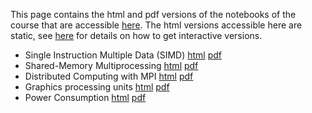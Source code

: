 This page contains the html and pdf versions of the notebooks of the course that are accessible [here](https://github.com/blegat/LINMA2710).
The html versions accessible here are static, see [here](Lectures) for details on how to get interactive versions.

* Single Instruction Multiple Data (SIMD) [html](Lectures/1_simd.html) [pdf](Lectures/1_simd.pdf)
* Shared-Memory Multiprocessing [html](Lectures/2_shared.html) [pdf](Lectures/2_shared.pdf)
* Distributed Computing with MPI [html](Lectures/3_mpi.html) [pdf](Lectures/3_mpi.pdf)
* Graphics processing units [html](Lectures/4_gpu.html) [pdf](Lectures/4_gpu.pdf)
* Power Consumption [html](Lectures/5_power.html) [pdf](Lectures/5_power.pdf)
